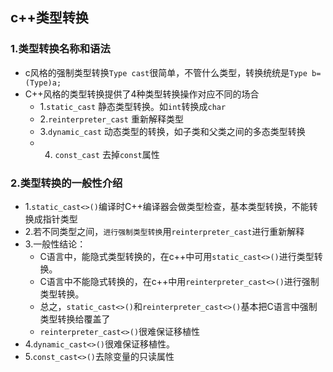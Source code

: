 ## c++类型转换
### 1.类型转换名称和语法

* c风格的强制类型转换`Type cast`很简单，不管什么类型，转换统统是`Type b=(Type)a;`
* C++风格的类型转换提供了4种类型转换操作对应不同的场合
    * 1.`static_cast` 静态类型转换。如`int`转换成`char`
    * 2.`reinterpreter_cast` 重新解释类型
    * 3.`dynamic_cast` 动态类型的转换，如子类和父类之间的多态类型转换
    * 4. `const_cast` 去掉`const`属性

### 2.类型转换的一般性介绍

* 1.`static_cast<>()`编译时C++编译器会做类型检查，基本类型转换，不能转换成指针类型
* 2.若不同类型之间，`进行强制类型转换`用`reinterpreter_cast`进行重新解释
* 3.一般性结论：
    * C语言中，能隐式类型转换的，在c++中可用`static_cast<>()`进行类型转换。
    * C语言中不能隐式转换的，在c++中用`reinterpreter_cast<>()`进行强制类型转换。
    * 总之，`static_cast<>()`和`reinterpreter_cast<>()`基本把C语言中强制类型转换给覆盖了
    * `reinterpreter_cast<>()`很难保证移植性
* 4.`dynamic_cast<>()`很难保证移植性。
* 5.`const_cast<>()`去除变量的只读属性
